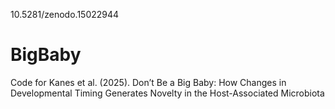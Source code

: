 10.5281/zenodo.15022944

# BigBaby
Code for Kanes et al. (2025). Don’t Be a Big Baby: How Changes in Developmental Timing Generates Novelty in the Host-Associated Microbiota
